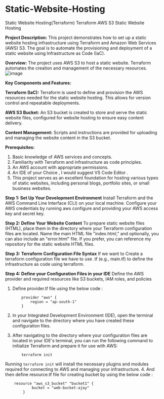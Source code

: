# Static-Website-Hosting
Static Website Hosting(Terraform)
Terraform AWS S3 Static Website Hosting

**Project Description:**
This project demonstrates how to set up a static website hosting infrastructure using Terraform and Amazon Web Services (AWS) S3. The goal is to automate the provisioning and deployment of a static website using Infrastructure as Code (IaC).

**Overview:**
The project uses AWS S3 to host a static website. Terraform automates the creation and management of the necessary resources.
![image](https://github.com/user-attachments/assets/b2221dc6-509f-4bd1-8da5-1badf221259a)

**Key Components and Features:**

**Terraform (IaC):**
Terraform is used to define and provision the AWS resources needed for the static website hosting. This allows for version control and repeatable deployments.

**AWS S3 Bucket:**
An S3 bucket is created to store and serve the static website files, configured for website hosting to ensure easy content delivery.

**Content Management:**
Scripts and instructions are provided for uploading and managing the website content in the S3 bucket.

**Prerequisites:**
1. Basic knowledge of AWS services and concepts.
2. Familiarity with Terraform and infrastructure as code principles.
3. An AWS account with appropriate permissions.
4. An IDE of your Choice , I would suggest VS Code Editor .
5. This project serves as an excellent foundation for hosting various types of static websites, including personal blogs, portfolio sites, or small business websites.

**Step 1: Set Up Your Development Environment**
Install Terraform and the AWS Command Line Interface (CLI) on your local machine. Configure your AWS credentials by running aws configure and providing your AWS access key and secret key.

**Step 2: Define Your Website Content**
To prepare static website files (HTML), place them in the directory where your Terraform configuration files are located. Name the main HTML file "index.html," and optionally, you can also include an "error.html" file. If you prefer, you can reference my repository for the static website HTML files.

**Step 3: Terraform Configuration File Syntax**
If we want to Create a terraform configuration file we have to use .tf (e.g., main.tf) to define the infrastructure as code using terraform.

**Step 4: Define your Configuration Files in your IDE**
Define the AWS provider and required resources like S3 buckets, IAM roles, and policies
1. Define provider.tf file using the below code :
    ```hcl
        provider "aws" {
            region = "ap-south-1"
        }
    ```
2. In your Integrated Development Environment (IDE), open the terminal and navigate to the directory where you have created these configuration files.
3. After navigating to the directory where your configuration files are located in your IDE's terminal, you can run the following command to initialize Terraform and prepare it for use with AWS:

   ```hcl
       terraform init
   ```
Running `terraform init` will install the necessary plugins and modules required for connecting to AWS and managing your infrastructure.
4. And then define resource.tf file for creating bucket by using the below code :

```hcl
    resource "aws_s3_bucket" "bucket1" {
            bucket = "web-bucket-ajay"
        }
```
